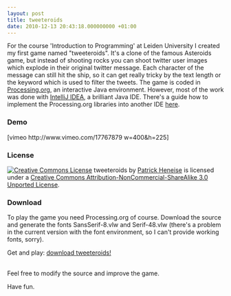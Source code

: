 ```yaml
---
layout: post
title: tweeteroids
date: 2010-12-13 20:43:18.000000000 +01:00
---
```

<p>For the course 'Introduction to Programming' at Leiden University I created my first game named "tweeteroids". It's a clone of the famous Asteroids game, but instead of shooting rocks you can shoot twitter user images which explode in their original twitter message. Each character of the message can still hit the ship, so it can get really tricky by the text length or the keyword which is used to filter the tweets. The game is coded in <a href="http://processing.org/">Processing.org</a>, an interactive Java environment. However, most of the work was done with <a href="http://www.jetbrains.com/idea/">IntelliJ IDEA</a>, a brilliant Java IDE. There's a guide how to implement the Processing.org libraries into another IDE <a href="http://processing.org/learning/eclipse/">here</a>.</p>

<h3>Demo</h3>
[vimeo http://www.vimeo.com/17767879 w=400&h=225]

<h3>License</h3>
<a rel="license" href="http://creativecommons.org/licenses/by-nc-sa/3.0/"><img style="border-width:0;" src="http://i.creativecommons.org/l/by-nc-sa/3.0/88x31.png" alt="Creative Commons License" /></a>
<span>tweeteroids</span> by <a rel="cc:attributionURL" href="http://patrick.heneise.de">Patrick Heneise</a> is licensed under a <a rel="license" href="http://creativecommons.org/licenses/by-nc-sa/3.0/">Creative Commons Attribution-NonCommercial-ShareAlike 3.0 Unported License</a>.

<h3>Download</h3>
<p>To play the game you need Processing.org of course. Download the source and generate the fonts SansSerif-8.vlw and Serif-48.vlw (there's a problem in the current version with the font environment, so I can't provide working fonts, sorry).</p>


<p>Get and play: <a rel="attachment wp-att-130" href="http://patrick.heneise.de/tweeteroids/tweeteroids"><span class="download">download tweeteroids!</span></a>
<br /><br />

Feel free to modify the source and improve the game.

Have fun.</p>
